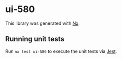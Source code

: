 # ui-580

This library was generated with [Nx](https://nx.dev).

## Running unit tests

Run `nx test ui-580` to execute the unit tests via [Jest](https://jestjs.io).
